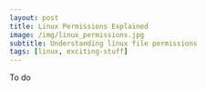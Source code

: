 ```yaml
---
layout: post
title: Linux Permissions Explained
image: /img/linux_permissions.jpg
subtitle: Understanding linux file permissions
tags: [linux, exciting-stuff]
---
```


To do